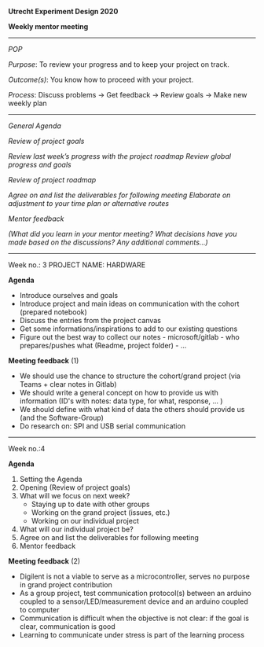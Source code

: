 **Utrecht Experiment Design 2020**

**Weekly mentor meeting**
____________________________________________________________________________________________________________
*POP*


*Purpose*: To review your progress and to keep your project on track.

*Outcome(s)*: You know how to proceed with your project.

*Process*: Discuss problems → Get feedback → Review goals → Make new weekly plan
_____________________________________________________________________________________________________________
*General Agenda*

*Review of project goals*

*Review last week’s progress with the project roadmap*
*Review global progress and goals*


*Review of project roadmap*

*Agree on and list the deliverables for following meeting*
*Elaborate on adjustment to your time plan or alternative routes*

*Mentor feedback*

*(What did you learn in your mentor meeting?
What decisions have you made based on the discussions?
Any additional comments...)*
____________________________________________________________________________________________________________
Week no.: 3
PROJECT NAME: HARDWARE

**Agenda**

- Introduce ourselves and goals
- Introduce project and main ideas on communication with the cohort (prepared notebook)
- Discuss the entries from the project canvas
- Get some informations/inspirations to add to our existing questions
- Figure out the best way to collect our notes - microsoft/gitlab - who prepares/pushes what (Readme, project folder) - ...


**Meeting feedback** (1)

- We should use the chance to structure the cohort/grand project (via Teams + clear notes in Gitlab)
- We should write a general concept on how to provide us with information (ID's with notes: data type, for what, response, ... )
- We should define with what kind of data the others should provide us (and the Software-Group)
- Do research on: SPI and USB serial communication
____________________________________________________________________________________________________________
Week no.:4

**Agenda**
1) Setting the Agenda
2) Opening (Review of project goals)
3) What will we focus on next week?
    - Staying up to date with other groups
    - Working on the grand project (issues, etc.)
    - Working on our individual project
4) What will our individual project be?
5) Agree on and list the deliverables for following meeting
6) Mentor feedback 

**Meeting feedback** (2)
- Digilent is not a viable to serve as a microcontroller, serves no purpose in grand project contribution
- As a group project, test communication protocol(s) between an arduino coupled to a sensor/LED/measurement device and an arduino coupled to computer
- Communication is difficult when the objective is not clear: if the goal is clear, communication is good
- Learning to communicate under stress is part of the learning process

